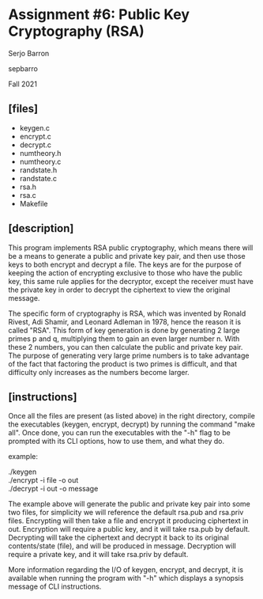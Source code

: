 # Assignment #6: Public Key Cryptography (RSA)
Serjo Barron

sepbarro

Fall 2021

## [files]
 - keygen.c
 - encrypt.c
 - decrypt.c
 - numtheory.h
 - numtheory.c
 - randstate.h
 - randstate.c
 - rsa.h
 - rsa.c
 - Makefile

## [description]
This program implements RSA public cryptography, which means there will be a means to generate a public and private key pair, and then use those keys to both encrypt and decrypt a file. The keys are for the purpose of keeping the action of encrypting exclusive to those who have the public key, this same rule applies for the decryptor, except the receiver must have the private key in order to decrypt the ciphertext to view the original message.

The specific form of cryptography is RSA, which was invented by Ronald Rivest, Adi Shamir, and Leonard Adleman in 1978, hence the reason it is called "RSA". This form of key generation is done by generating 2 large primes p and q, multiplying them to gain an even larger number n. With these 2 numbers, you can then calculate the public and private key pair. The purpose of generating very large prime numbers is to take advantage of the fact that factoring the product is two primes is difficult, and that difficulty only increases as the numbers become larger.

## [instructions]
Once all the files are present (as listed above) in the right directory, compile the executables (keygen, encrypt, decrypt) by running the command "make all". Once done, you can run the executables with the "-h" flag to be prompted with its CLI options, how to use them, and what they do.

example:

./keygen\
./encrypt -i file -o out\
./decrypt -i out -o message

The example above will generate the public and private key pair into some two files, for simplicity we will reference the default rsa.pub and rsa.priv files. Encrypting will then take a file and encrypt it producing ciphertext in out. Encryption will require a public key, and it will take rsa.pub by default. Decrypting will take the ciphertext and decrypt it back to its original contents/state (file), and will be produced in message. Decryption will require a private key, and it will take rsa.priv by default.

More information regarding the I/O of keygen, encrypt, and decrypt, it is available when running the program with "-h" which displays a synopsis message of CLI instructions.

